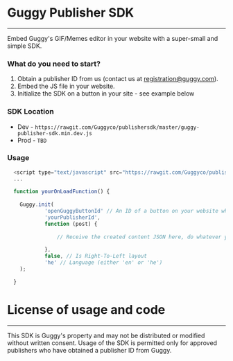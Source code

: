 # Guggy Publisher SDK
-------------------

Embed Guggy's GIF/Memes editor in your website with a super-small and simple SDK.

### What do you need to start?

1. Obtain a publisher ID from us (contact us at registration@guggy.com).
2. Embed the JS file in your website.
3. Initialize the SDK on a button in your site - see example below

### SDK Location
 * Dev - ```https://rawgit.com/Guggyco/publishersdk/master/guggy-publisher-sdk.min.dev.js```
 * Prod - ```TBD```
 
### Usage

```js
  <script type="text/javascript" src="https://rawgit.com/Guggyco/publishersdk/master/guggy-publisher-sdk.min.dev.js"></script>
  ...
  
  function yourOnLoadFunction() {
  
    Guggy.init(
            'openGuggyButtonId' // An ID of a button on your website which will trigger Guggy to open,
            'yourPublisherId',
            function (post) {
  
                // Receive the created content JSON here, do whatever you'd like with it.
  
            },
            false, // Is Right-To-Left layout
            'he' // Language (either 'en' or 'he')
    );
  
  }

```


# License of usage and code
---------------------------
This SDK is Guggy's property and may not be distributed or modified without written consent.
Usage of the SDK is permitted only for approved publishers who have obtained a publisher ID from Guggy.
